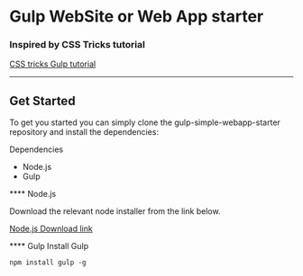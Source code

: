 # Gulp WebSite or Web App starter

### Inspired by CSS Tricks tutorial
[CSS tricks Gulp tutorial](https://css-tricks.com/gulp-for-beginners/)

---

## Get Started
To get you started you can simply clone the gulp-simple-webapp-starter repository and install the dependencies:

Dependencies

* Node.js
* Gulp

**** Node.js

Download the relevant node installer from the link below.

[Node.js Download link](https://nodejs.org/en/download/)


**** Gulp
Install Gulp
```
npm install gulp -g

```
